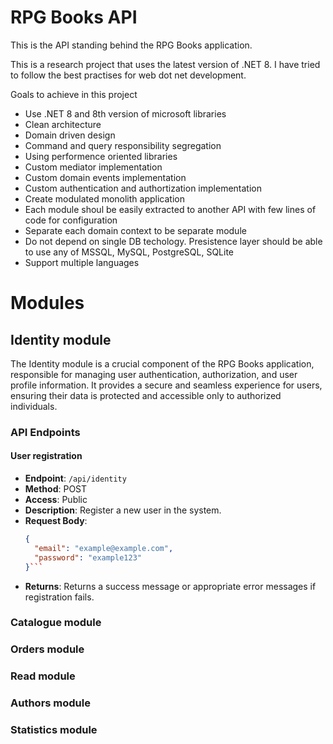 # RPG Books API

This is the API standing behind the RPG Books application.

This is a research project that uses the latest version of .NET 8.
I have tried to follow the best practises for web dot net development. 

Goals to achieve in this project
* Use .NET 8 and 8th version of microsoft libraries
* Clean architecture
* Domain driven design
* Command and query responsibility segregation
* Using performence oriented libraries
* Custom mediator implementation
* Custom domain events implementation
* Custom authentication and authortization implementation
* Create modulated monolith application
* Each module shoul be easily extracted to another API with few lines of  code for configuration
* Separate each domain context to be separate module
* Do not depend on single DB techology. Presistence layer should be able to use any of MSSQL, MySQL, PostgreSQL, SQLite
* Support multiple languages

# Modules

## Identity module

The Identity module is a crucial component of the RPG Books application, responsible for managing user authentication, authorization, and user profile information.
It provides a secure and seamless experience for users, ensuring their data is protected and accessible only to authorized individuals.

### API Endpoints

#### User registration
- **Endpoint**: `/api/identity`
- **Method**: POST
- **Access**: Public
- **Description**: Register a new user in the system.
- **Request Body**:
  ```json
  {
    "email": "example@example.com",
    "password": "example123"
  }```
- **Returns**:  Returns a success message or appropriate error messages if registration fails.



### Catalogue module

### Orders module

### Read module

### Authors module

### Statistics module



